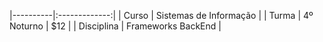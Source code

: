 |----------|:-------------:|
| Curso |  Sistemas de Informação |
| Turma | 4º Noturno   |   $12 |
| Disciplina | Frameworks BackEnd |
